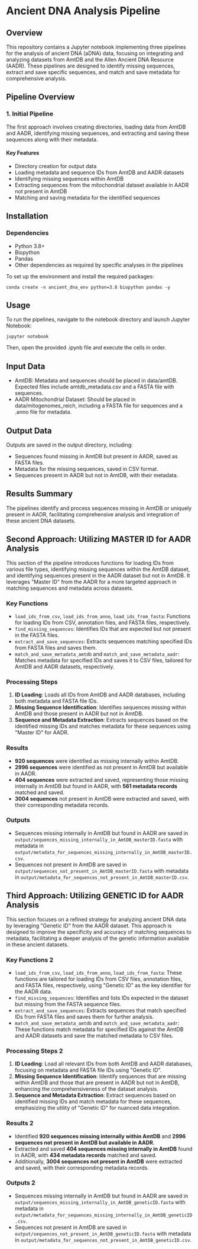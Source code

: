 # Ancient DNA Analysis Pipeline

## Overview

This repository contains a Jupyter notebook implementing three pipelines for the analysis of ancient DNA (aDNA) data, focusing on integrating and analyzing datasets from AmtDB and the Allen Ancient DNA Resource (AADR). These pipelines are designed to identify missing sequences, extract and save specific sequences, and match and save metadata for comprehensive analysis.

## Pipeline Overview

### 1. Initial Pipeline

The first approach involves creating directories, loading data from AmtDB and AADR, identifying missing sequences, and extracting and saving these sequences along with their metadata.

#### Key Features

- Directory creation for output data
- Loading metadata and sequence IDs from AmtDB and AADR datasets
- Identifying missing sequences within AmtDB
- Extracting sequences from the mitochondrial dataset available in AADR not present in AmtDB
- Matching and saving metadata for the identified sequences

## Installation

### Dependencies

- Python 3.8+
- Biopython
- Pandas
- Other dependencies as required by specific analyses in the pipelines

To set up the environment and install the required packages:

```shell
conda create -n ancient_dna_env python=3.8 biopython pandas -y
```

## Usage

To run the pipelines, navigate to the notebook directory and launch Jupyter Notebook:

```shell
jupyter notebook
```

Then, open the provided .ipynb file and execute the cells in order.

## Input Data

- AmtDB: Metadata and sequences should be placed in data/amtDB. Expected files include amtdb_metadata.csv and a FASTA file with sequences.
- AADR Mitochondrial Dataset: Should be placed in data/mitogenomes_reich, including a FASTA file for sequences and a .anno file for metadata.

## Output Data

Outputs are saved in the output directory, including:

- Sequences found missing in AmtDB but present in AADR, saved as FASTA files.
- Metadata for the missing sequences, saved in CSV format.
- Sequences present in AADR but not in AmtDB, with their metadata.

## Results Summary

The pipelines identify and process sequences missing in AmtDB or uniquely present in AADR, facilitating comprehensive analysis and integration of these ancient DNA datasets.

## Second Approach: Utilizing MASTER ID for AADR Analysis

This section of the pipeline introduces functions for loading IDs from various file types, identifying missing sequences within the AmtDB dataset, and identifying sequences present in the AADR dataset but not in AmtDB. It leverages "Master ID" from the AADR for a more targeted approach in matching sequences and metadata across datasets.

### Key Functions

- `load_ids_from_csv`, `load_ids_from_anno`, `load_ids_from_fasta`: Functions for loading IDs from CSV, annotation files, and FASTA files, respectively.
- `find_missing_sequences`: Identifies IDs that are expected but not present in the FASTA files.
- `extract_and_save_sequences`: Extracts sequences matching specified IDs from FASTA files and saves them.
- `match_and_save_metadata_amtdb` and `match_and_save_metadata_aadr`: Matches metadata for specified IDs and saves it to CSV files, tailored for AmtDB and AADR datasets, respectively.

### Processing Steps

1. **ID Loading**: Loads all IDs from AmtDB and AADR databases, including both metadata and FASTA file IDs.
2. **Missing Sequence Identification**: Identifies sequences missing within AmtDB and those present in AADR but not in AmtDB.
3. **Sequence and Metadata Extraction**: Extracts sequences based on the identified missing IDs and matches metadata for these sequences using "Master ID" for AADR.

### Results

- **920 sequences** were identified as missing internally within AmtDB.
- **2996 sequences** were identified as not present in AmtDB but available in AADR.
- **404 sequences** were extracted and saved, representing those missing internally in AmtDB but found in AADR, with **561 metadata records** matched and saved.
- **3004 sequences** not present in AmtDB were extracted and saved, with their corresponding metadata records.

### Outputs

- Sequences missing internally in AmtDB but found in AADR are saved in `output/sequences_missing_internally_in_AmtDB_masterID.fasta` with metadata in `output/metadata_for_sequences_missing_internally_in_AmtDB_masterID.csv`.
- Sequences not present in AmtDB are saved in `output/sequences_not_present_in_AmtDB_masterID.fasta` with metadata in `output/metadata_for_sequences_not_present_in_AmtDB_masterID.csv`.

## Third Approach: Utilizing GENETIC ID for AADR Analysis

This section focuses on a refined strategy for analyzing ancient DNA data by leveraging "Genetic ID" from the AADR dataset. This approach is designed to improve the specificity and accuracy of matching sequences to metadata, facilitating a deeper analysis of the genetic information available in these ancient datasets.

### Key Functions 2

- `load_ids_from_csv`, `load_ids_from_anno`, `load_ids_from_fasta`: These functions are tailored for loading IDs from CSV files, annotation files, and FASTA files, respectively, using "Genetic ID" as the key identifier for the AADR data.
- `find_missing_sequences`: Identifies and lists IDs expected in the dataset but missing from the FASTA sequence files.
- `extract_and_save_sequences`: Extracts sequences that match specified IDs from FASTA files and saves them for further analysis.
- `match_and_save_metadata_amtdb` and `match_and_save_metadata_aadr`: These functions match metadata for specified IDs against the AmtDB and AADR datasets and save the matched metadata to CSV files.

### Processing Steps 2

1. **ID Loading**: Load all relevant IDs from both AmtDB and AADR databases, focusing on metadata and FASTA file IDs using "Genetic ID".
2. **Missing Sequence Identification**: Identify sequences that are missing within AmtDB and those that are present in AADR but not in AmtDB, enhancing the comprehensiveness of the dataset analysis.
3. **Sequence and Metadata Extraction**: Extract sequences based on identified missing IDs and match metadata for these sequences, emphasizing the utility of "Genetic ID" for nuanced data integration.

### Results 2

- Identified **920 sequences missing internally within AmtDB** and **2996 sequences not present in AmtDB but available in AADR**.
- Extracted and saved **404 sequences missing internally in AmtDB** found in AADR, with **434 metadata records** matched and saved.
- Additionally, **3004 sequences not present in AmtDB** were extracted and saved, with their corresponding metadata records.

### Outputs 2

- Sequences missing internally in AmtDB but found in AADR are saved in `output/sequences_missing_internally_in_AmtDB_geneticID.fasta` with metadata in `output/metadata_for_sequences_missing_internally_in_AmtDB_geneticID.csv`.
- Sequences not present in AmtDB are saved in `output/sequences_not_present_in_AmtDB_geneticID.fasta` with metadata in `output/metadata_for_sequences_not_present_in_AmtDB_geneticID.csv`.
